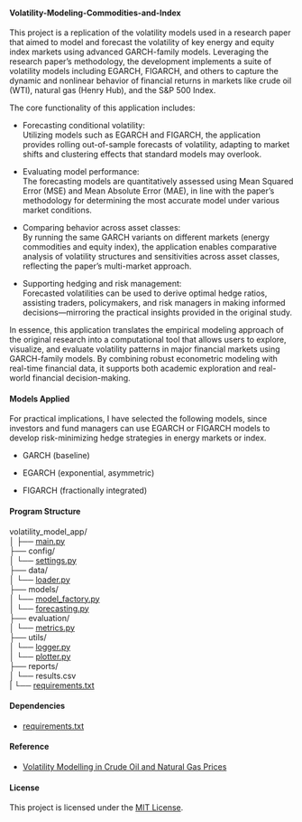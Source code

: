 #### Volatility-Modeling-Commodities-and-Index

This project is a replication of the volatility models used in a research paper that aimed to model and forecast the volatility of key energy and equity index markets using advanced GARCH-family models. Leveraging the research paper’s methodology, the development implements a suite of volatility models including EGARCH, FIGARCH, and others to capture the dynamic and nonlinear behavior of financial returns in markets like crude oil (WTI), natural gas (Henry Hub), and the S&P 500 Index. 

The core functionality of this application includes:

- Forecasting conditional volatility:\
  Utilizing models such as EGARCH and FIGARCH, the application provides rolling out-of-sample forecasts of volatility, adapting to market shifts and clustering effects that standard models may overlook. 

- Evaluating model performance:\
  The forecasting models are quantitatively assessed using Mean Squared Error (MSE) and Mean Absolute Error (MAE), in line with the paper’s methodology for determining the most accurate model under various market conditions. 

- Comparing behavior across asset classes:\
  By running the same GARCH variants on different markets (energy commodities and equity index), the application enables comparative analysis of volatility structures and sensitivities across asset classes, reflecting the paper’s multi-market approach. 

- Supporting hedging and risk management:\
  Forecasted volatilities can be used to derive optimal hedge ratios, assisting traders, policymakers, and risk managers in making informed decisions—mirroring the practical insights provided in the original study. 

In essence, this application translates the empirical modeling approach of the original research into a computational tool that allows users to explore, visualize, and evaluate volatility patterns in major financial markets using GARCH-family models. By combining robust econometric modeling with real-time financial data, it supports both academic exploration and real-world financial decision-making.

#### Models Applied

For practical implications, I have selected the following models, since investors and fund managers can use EGARCH or FIGARCH models to develop risk-minimizing hedge strategies in energy markets or index.
 
- GARCH (baseline)

- EGARCH (exponential, asymmetric)

- FIGARCH (fractionally integrated)

#### Program Structure

volatility_model_app/\
│
├── [main.py](https://github.com/manuelmusngi/Volatility-Modeling-Index-and-Commodities/blob/main/main.py)                            
├── config/\
│   └── [settings.py](https://github.com/manuelmusngi/Volatility-Modeling-Index-and-Commodities/blob/main/config/settings.py)                    
├── data/\
│   └── [loader.py](https://github.com/manuelmusngi/Volatility-Modeling-Index-and-Commodities/blob/main/data/loader.py)                      
├── models/\
│   └── [model_factory.py](https://github.com/manuelmusngi/Volatility-Modeling-Index-and-Commodities/blob/main/models/model_factory.py)               
│   └── [forecasting.py](https://github.com/manuelmusngi/Volatility-Modeling-Index-and-Commodities/blob/main/models/forecasting.py)                 
├── evaluation/\
│   └── [metrics.py](https://github.com/manuelmusngi/Volatility-Modeling-Index-and-Commodities/blob/main/evaluation/metrics.py%20python%20Copy%20Edit)                     
├── utils/\
│   └── [logger.py](https://github.com/manuelmusngi/Volatility-Modeling-Index-and-Commodities/blob/main/utils/logger.py)                      
│   └── [plotter.py](https://github.com/manuelmusngi/Volatility-Modeling-Index-and-Commodities/blob/main/utils/plotter.py)                     
├── reports/\
│   └── results.csv
\
|   └── [requirements.txt](https://github.com/manuelmusngi/Volatility-Modeling-Index-and-Commodities/blob/main/requirements.txt)

#### Dependencies
- [requirements.txt](https://github.com/manuelmusngi/Volatility-Modeling-Index-and-Commodities/blob/main/requirements.txt)

#### Reference
- [Volatility Modelling in Crude Oil and Natural Gas Prices](https://www.sciencedirect.com/science/article/pii/S2212567116302192)

#### License
This project is licensed under the [MIT License](https://github.com/manuelmusngi/regime_switching_models/edit/main/LICENSE).  
